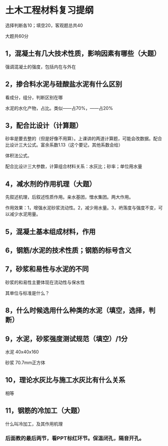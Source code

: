 # 土木工程材料复习提纲

选择判断各10；填空20，客观题总共40

大题共60分

## 1，混凝土有几大技术性质，影响因素有哪些（大题）

强调混凝土的强度，包括内在与外在

## 2，掺合料水泥与硅酸盐水泥有什么区别

看成分，组分，判断区别在哪

水泥的水化产物，占比。类似——占70%，——占20%

## 3，配合比设计（计算题）

砂率是要去整的（但是好像不用算）。上课讲的两道计算题，可能会改数据。配合比设计三大公式。富余系数1.13（这个要记，其他系数会给）

体积法公式。

配合比设计三大参数，计算组合材料关系：水灰比；砂率；单位用水量

## 4，减水剂的作用机理（大题）

先叙述机理，后叙述性质作用。亲水基团，憎水集团。两大作用。

作用效果：1，增强水泥砂浆流动性。2，减少用水量。3，坍落度与强度不变，可以减少水泥用量。

## 5，混凝土基本组成材料，作用

## 6，钢筋/水泥的技术性质；钢筋的标号含义

## 7，砂浆和易性与水泥的不同

砂浆的和易性主要体现在流动性与保水性

其单位与标准是什么？

## 8，什么时候选用什么种类的水泥（填空，选择，判断）

## 9，水泥，砂浆强度测试规范（填空）/1分

水泥 40x40x160

砂浆 70.7mm正方体

## 10，理论水灰比与施工水灰比有什么关系

相等 

## 11，钢筋的冷加工（大题）

什么叫冷加工，及其作用机理

### 后面教的最后两节，看PPT标红环节。**保温闭孔，隔音开孔。**

